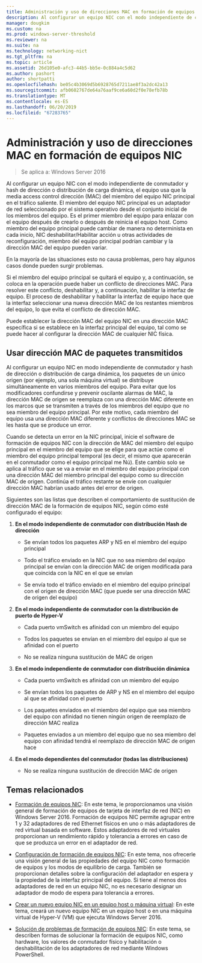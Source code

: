 ```yaml
---
title: Administración y uso de direcciones MAC en formación de equipos NIC
description: Al configurar un equipo NIC con el modo independiente de conmutador y hash de dirección o distribución de carga dinámica, el equipo usa que la media access control dirección (MAC) del miembro del equipo NIC principal en el tráfico saliente. El miembro del equipo NIC principal es un adaptador de red seleccionado por el sistema operativo desde el conjunto inicial de los miembros del equipo.
manager: dougkim
ms.custom: na
ms.prod: windows-server-threshold
ms.reviewer: na
ms.suite: na
ms.technology: networking-nict
ms.tgt_pltfrm: na
ms.topic: article
ms.assetid: 26d105e0-afc3-44b5-bb5e-0c884a4c5d62
ms.author: pashort
author: shortpatti
ms.openlocfilehash: be05c4b3069d5b6928765d7211ae8f3a2dc42a13
ms.sourcegitcommit: afb0602767de64a76aaf9ce6a60d2f0e78efb78b
ms.translationtype: MT
ms.contentlocale: es-ES
ms.lasthandoff: 06/20/2019
ms.locfileid: "67283765"
---
```

# <a name="nic-teaming-mac-address-use-and-management"></a>Administración y uso de direcciones MAC en formación de equipos NIC

>Se aplica a: Windows Server 2016

Al configurar un equipo NIC con el modo independiente de conmutador y hash de dirección o distribución de carga dinámica, el equipo usa que la media access control dirección (MAC) del miembro del equipo NIC principal en el tráfico saliente. El miembro del equipo NIC principal es un adaptador de red seleccionado por el sistema operativo desde el conjunto inicial de los miembros del equipo.  Es el primer miembro del equipo para enlazar con el equipo después de crearlo o después de reinicia el equipo host. Como miembro del equipo principal puede cambiar de manera no determinista en cada inicio, NIC deshabilitar/Habilitar acción u otras actividades de reconfiguración, miembro del equipo principal podrían cambiar y la dirección MAC del equipo pueden variar.  
  
En la mayoría de las situaciones esto no causa problemas, pero hay algunos casos donde pueden surgir problemas.  
  
Si el miembro del equipo principal se quitará el equipo y, a continuación, se coloca en la operación puede haber un conflicto de direcciones MAC. Para resolver este conflicto, deshabilitar y, a continuación, habilitar la interfaz de equipo. El proceso de deshabilitar y habilitar la interfaz de equipo hace que la interfaz seleccionar una nueva dirección MAC de los restantes miembros del equipo, lo que evita el conflicto de dirección MAC.  
  
Puede establecer la dirección MAC del equipo NIC en una dirección MAC específica si se establece en la interfaz principal del equipo, tal como se puede hacer al configurar la dirección MAC de cualquier NIC física.  
  
## <a name="mac-address-use-on-transmitted-packets"></a>Usar dirección MAC de paquetes transmitidos  
Al configurar un equipo NIC en modo independiente de conmutador y hash de dirección o distribución de carga dinámica, los paquetes de un único origen (por ejemplo, una sola máquina virtual) se distribuye simultáneamente en varios miembros del equipo. Para evitar que los modificadores confundirse y prevenir oscilante alarmas de MAC, la dirección MAC de origen se reemplaza con una dirección MAC diferente en los marcos que se transmiten a través de los miembros del equipo que no sea miembro del equipo principal. Por este motivo, cada miembro del equipo usa una dirección MAC diferente y conflictos de direcciones MAC se les hasta que se produce un error.  
  
Cuando se detecta un error en la NIC principal, inicie el software de formación de equipos NIC con la dirección de MAC del miembro del equipo principal en el miembro del equipo que se elige para que actúe como el miembro del equipo principal temporal (es decir, el mismo que aparecerán en el conmutador como el equipo principal me Nú).  Este cambio solo se aplica al tráfico que se va a enviar en el miembro del equipo principal con una dirección MAC del miembro principal del equipo como su dirección MAC de origen. Continúa el tráfico restante se envíe con cualquier dirección MAC habrían usado antes del error de origen.  
  
Siguientes son las listas que describen el comportamiento de sustitución de dirección MAC de la formación de equipos NIC, según cómo esté configurado el equipo:  
  
1.  **En el modo independiente de conmutador con distribución Hash de dirección**  
  
    -   Se envían todos los paquetes ARP y NS en el miembro del equipo principal  
  
    -   Todo el tráfico enviado en la NIC que no sea miembro del equipo principal se envían con la dirección MAC de origen modificada para que coincida con la NIC en el que se envían  
  
    -   Se envía todo el tráfico enviado en el miembro del equipo principal con el origen de dirección MAC (que puede ser una dirección MAC de origen del equipo)  
  
2.  **En el modo independiente de conmutador con la distribución de puerto de Hyper-V**  
  
    -   Cada puerto vmSwitch es afinidad con un miembro del equipo  
  
    -   Todos los paquetes se envían en el miembro del equipo al que se afinidad con el puerto  
  
    -   No se realiza ninguna sustitución de MAC de origen  
  
3.  **En el modo independiente de conmutador con distribución dinámica**  
  
    -   Cada puerto vmSwitch es afinidad con un miembro del equipo  
  
    -   Se envían todos los paquetes de ARP y NS en el miembro del equipo al que se afinidad con el puerto  
  
    -   Los paquetes enviados en el miembro del equipo que sea miembro del equipo con afinidad no tienen ningún origen de reemplazo de dirección MAC realiza  
  
    -   Paquetes enviados a un miembro del equipo que no sea miembro del equipo con afinidad tendrá el reemplazo de dirección MAC de origen hace  
  
4.  **En el modo dependientes del conmutador (todas las distribuciones)**  
  
    -   No se realiza ninguna sustitución de dirección MAC de origen  
  
## <a name="related-topics"></a>Temas relacionados
- [Formación de equipos NIC](NIC-Teaming.md): En este tema, le proporcionamos una visión general de formación de equipos de tarjeta de interfaz de red (NIC) en Windows Server 2016. Formación de equipos NIC permite agrupar entre 1 y 32 adaptadores de red Ethernet físicos en uno o más adaptadores de red virtual basada en software. Estos adaptadores de red virtuales proporcionan un rendimiento rápido y tolerancia a errores en caso de que se produzca un error en el adaptador de red.  

- [Configuración de formación de equipos NIC](nic-teaming-settings.md): En este tema, nos ofrecerle una visión general de las propiedades del equipo NIC como formación de equipos y los modos de equilibrio de carga. También se proporcionan detalles sobre la configuración del adaptador en espera y la propiedad de la interfaz principal del equipo. Si tiene al menos dos adaptadores de red en un equipo NIC, no es necesario designar un adaptador de modo de espera para tolerancia a errores.
  
- [Crear un nuevo equipo NIC en un equipo host o máquina virtual](Create-a-New-NIC-Team-on-a-Host-Computer-or-VM.md): En este tema, creará un nuevo equipo NIC en un equipo host o en una máquina virtual de Hyper-V (VM) que ejecuta Windows Server 2016.

- [Solución de problemas de formación de equipos NIC](Troubleshooting-NIC-Teaming.md): En este tema, se describen formas de solucionar la formación de equipos NIC, como hardware, los valores de conmutador físico y habilitación o deshabilitación de los adaptadores de red mediante Windows PowerShell. 
  


